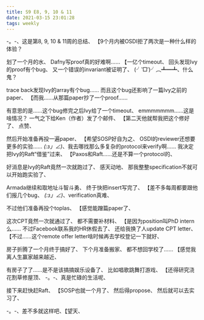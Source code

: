 ```yaml
---
title: S9 E8, 9, 10 & 11
date: 2021-03-15 23:01:28
tags: weekly
---
```


-。-、这是第8, 9, 10 & 11周的总结、
【9个月内被OSDI拒了两次是一种什么样的体验？

<!--more-->

划了一个月的水、
Dafny写proof真的好难啊……
【一亿个timeout、
回头发现Ivy的proof有个bug、
又一个错误的invariant被证明了、
(╯‵□′)╯︵┻━┻、什么鬼？

trace back发现Ivy的array有个bug……
而且这个bug还影响了一篇Ivy之前的paper、
【而我……从那篇paper抄了一个proof……

有意思的是……这个bug修完之后Ivy给了一个timeout、
emmmmmmm……这是啥情况？
一气之下给Ken（作者）发了个邮件、
【第二天他就帮我把这个修好了、
点赞、

然后开始准备再投一遍paper、
【希望SOSP好自为之、
OSDI的reviewer还想要更多的实验……
_(:з」∠)_、我去哪找那么多复杂的protocol来verify啊……
我决定把Ivy的Raft“借鉴”过来、
【Paxos和Raft……还是不算一个protocol的、

好消息是Ivy的Raft竟然一次就跑过了、
感天动地、
那我整整specification不就可以开始跑实验了、

Armada继续和取地址斗智斗勇、
终于快把insert写完了、
【差不多每周都要跟他们报几个bug、
_(:з」∠)_、verification真难、

不过他们准备再投个toplas、
【感觉能蹭篇paper了、

这次CPT竟然一次就通过了、
都不需要补材料、
【是因为position叫PhD intern么……
不过Facebook联系我的HR休假去了、
还给我换了人update CPT letter、
【不过……这个remote offer letter啥时候再去学校登记一下就好、

房子折腾了一个月终于搞好了、
下个月准备搬家、
都不想回学校了……
【感觉我离人生赢家越来越近、

有房子了了……是不是该搞搞娱乐设备了、
比如唱歌跳舞打游戏、
【还得研究浇花割草修屋顶、
-。-、真是忙碌的生活呢、

接下来赶快赶Raft、
【SOSP也就一个月了、
然后得propose、
然后就可以去实习了、

-。-、差不多就这样吧、【望天、